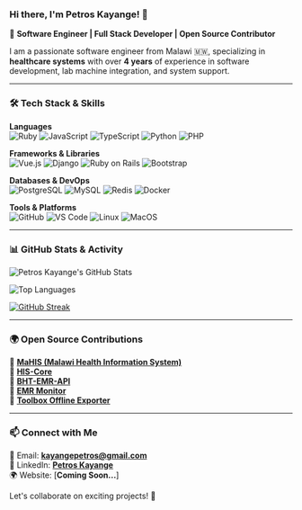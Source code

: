 ### Hi there, I'm **Petros Kayange**! 👋

🚀 **Software Engineer | Full Stack Developer | Open Source Contributor**

I am a passionate software engineer from Malawi 🇲🇼, specializing in **healthcare systems** with over **4 years** of experience in software development, lab machine integration, and system support.

---

### 🛠️ Tech Stack & Skills

**Languages**  
![Ruby](https://img.shields.io/badge/Ruby-CC342D?style=for-the-badge&logo=ruby&logoColor=white)
![JavaScript](https://img.shields.io/badge/JavaScript-F7DF1E?style=for-the-badge&logo=javascript&logoColor=black)
![TypeScript](https://img.shields.io/badge/TypeScript-3178C6?style=for-the-badge&logo=typescript&logoColor=white)
![Python](https://img.shields.io/badge/Python-3776AB?style=for-the-badge&logo=python&logoColor=white)
![PHP](https://img.shields.io/badge/PHP-777BB4?style=for-the-badge&logo=php&logoColor=white)

**Frameworks & Libraries**  
![Vue.js](https://img.shields.io/badge/Vue.js-4FC08D?style=for-the-badge&logo=vue.js&logoColor=white)
![Django](https://img.shields.io/badge/Django-092E20?style=for-the-badge&logo=django&logoColor=white)
![Ruby on Rails](https://img.shields.io/badge/Ruby%20on%20Rails-CC0000?style=for-the-badge&logo=ruby-on-rails&logoColor=white)
![Bootstrap](https://img.shields.io/badge/Bootstrap-7952B3?style=for-the-badge&logo=bootstrap&logoColor=white)

**Databases & DevOps**  
![PostgreSQL](https://img.shields.io/badge/PostgreSQL-336791?style=for-the-badge&logo=postgresql&logoColor=white)
![MySQL](https://img.shields.io/badge/MySQL-4479A1?style=for-the-badge&logo=mysql&logoColor=white)
![Redis](https://img.shields.io/badge/Redis-DC382D?style=for-the-badge&logo=redis&logoColor=white)
![Docker](https://img.shields.io/badge/Docker-2496ED?style=for-the-badge&logo=docker&logoColor=white)

**Tools & Platforms**  
![GitHub](https://img.shields.io/badge/GitHub-181717?style=for-the-badge&logo=github&logoColor=white)
![VS Code](https://img.shields.io/badge/VS%20Code-007ACC?style=for-the-badge&logo=visual-studio-code&logoColor=white)
![Linux](https://img.shields.io/badge/Linux-FCC624?style=for-the-badge&logo=linux&logoColor=black)
![MacOS](https://img.shields.io/badge/macOS-000000?style=for-the-badge&logo=apple&logoColor=white)

---

### 📊 GitHub Stats & Activity

![Petros Kayange's GitHub Stats](https://github-readme-stats.vercel.app/api?username=petroskayange&show_icons=true&theme=radical)

![Top Languages](https://github-readme-stats.vercel.app/api/top-langs/?username=petroskayange&layout=compact&theme=radical)

[![GitHub Streak](https://streak-stats.demolab.com?user=petroskayange&theme=radical&hide_border=true)](https://git.io/streak-stats)

---

### 🌍 Open Source Contributions

🔹 [**MaHIS (Malawi Health Information System)**](https://github.com/LUKEINTERNATIONAL/MAHIS.git)  
🔹 [**HIS-Core**](https://github.com/HISMalawi/HIS-Core-release)  
🔹 [**BHT-EMR-API**](https://github.com/HISMalawi/BHT-EMR-API)  
🔹 [**EMR Monitor**](https://github.com/LUKEINTERNATIONAL/EMR_STATS_API)  
🔹 [**Toolbox Offline Exporter**](https://github.com/DoxDevOps/toolbox-host)  

---

### 📫 Connect with Me

📧 Email: **kayangepetros@gmail.com**  
💼 LinkedIn: [**Petros Kayange**](https://www.linkedin.com/in/petros-kayange/)  
🌍 Website: [**Coming Soon...**]  

Let's collaborate on exciting projects! 🚀
